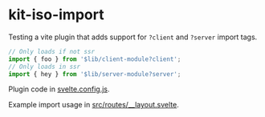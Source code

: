 # kit-iso-import

Testing a vite plugin that adds support for `?client` and `?server` import tags.

```js
// Only loads if not ssr
import { foo } from '$lib/client-module?client';
// Only loads in ssr
import { hey } from '$lib/server-module?server';
```

Plugin code in [svelte.config.js](./svelte.config.js).

Example import usage in [src/routes/\_\_layout.svelte](./src/routes/__layout.svelte).
